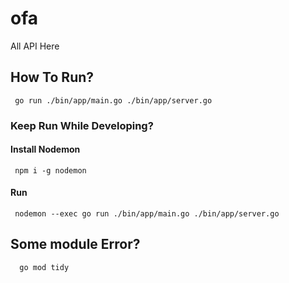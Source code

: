 # ofa
All API Here

## How To Run?
````
 go run ./bin/app/main.go ./bin/app/server.go
````

### Keep Run While Developing?

#### Install Nodemon
````
 npm i -g nodemon
````
#### Run
````
 nodemon --exec go run ./bin/app/main.go ./bin/app/server.go
````


## Some module Error?
````
  go mod tidy
````
